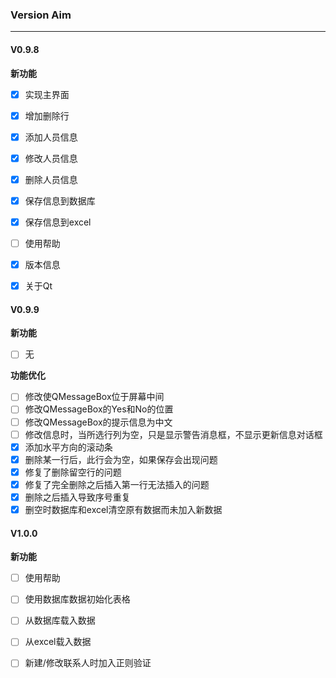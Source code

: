 ### Version Aim

***

#### V0.9.8

**新功能**

- [x] 实现主界面
- [x] 增加删除行
- [x] 添加人员信息
- [x] 修改人员信息
- [x] 删除人员信息
- [x] 保存信息到数据库
- [x] 保存信息到excel
- [ ] 使用帮助
- [x] 版本信息
- [x] 关于Qt



#### V0.9.9

**新功能**
- [ ] 无

**功能优化**

- [ ] 修改使QMessageBox位于屏幕中间
- [ ] 修改QMessageBox的Yes和No的位置
- [ ] 修改QMessageBox的提示信息为中文
- [ ] 修改信息时，当所选行列为空，只是显示警告消息框，不显示更新信息对话框
- [x] 添加水平方向的滚动条
- [x] 删除某一行后，此行会为空，如果保存会出现问题
- [x] 修复了删除留空行的问题
- [x] 修复了完全删除之后插入第一行无法插入的问题
- [x] 删除之后插入导致序号重复
- [x] 删空时数据库和excel清空原有数据而未加入新数据

#### V1.0.0

**新功能**
- [ ] 使用帮助
- [ ] 使用数据库数据初始化表格
- [ ] 从数据库载入数据
- [ ] 从excel载入数据
- [ ] 新建/修改联系人时加入正则验证

